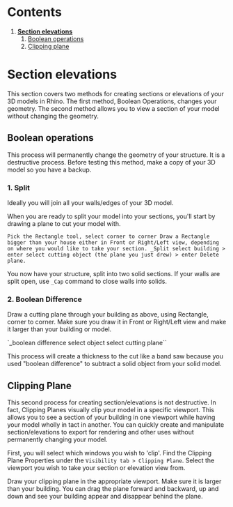 # Contents
1. [**Section elevations**](#section-elevations)
    1. [Boolean operations](#boolean-operations)
    2. [Clipping plane](#clipping-plane)

# Section elevations
This section covers two methods for creating sections or elevations of your 3D models in Rhino.
The first method, Boolean Operations, changes your geometry.
The second method allows you to view a section of your model without changing the geometry.

## Boolean operations
This process will permanently change the geometry of your structure. It is a destructive process.
Before testing this method, make a copy of your 3D model so you have a backup.

### 1. Split

Ideally you will join all your walls/edges of your 3D model.

When you are ready to split your model into your sections, you'll start by drawing
a plane to cut your model with.

``Pick the Rectangle tool, select corner to corner
Draw a Rectangle bigger than your house either in Front or Right/Left view, depending on
where you would like to take your section.
_Split
select building > enter
select cutting object (the plane you just drew) > enter
Delete plane.``

You now have your structure, split into two solid sections.
If your walls are split open, use `_Cap` command to close walls into solids.

### 2. Boolean Difference

Draw a cutting plane through your building as above, using Rectangle, corner to corner.
Make sure you draw it in Front or Right/Left view and make it larger than your building or model.

`_boolean difference
select object
select cutting plane``

This process will create a thickness to the cut like a band saw because you used "boolean difference"
to subtract a solid object from your solid model.

## Clipping Plane

This second process for creating section/elevations is not destructive. In fact,
Clipping Planes visually clip your model in a specific viewport. This allows you to see a
section of your building in one viewport while having your model
wholly in tact in another. You can quickly create and manipulate section/elevations
to export for rendering and other uses without permanently changing your model.

First, you will select which windows you wish to 'clip'. Find the Clipping Plane Properties
under the `Visibility tab > Clipping Plane`. Select the viewport you wish to take your
section or elevation view from.

Draw your clipping plane in the appropriate viewport. Make sure it is larger than your building.
You can drag the plane forward and backward, up and down and see your building appear and
disappear behind the plane.
